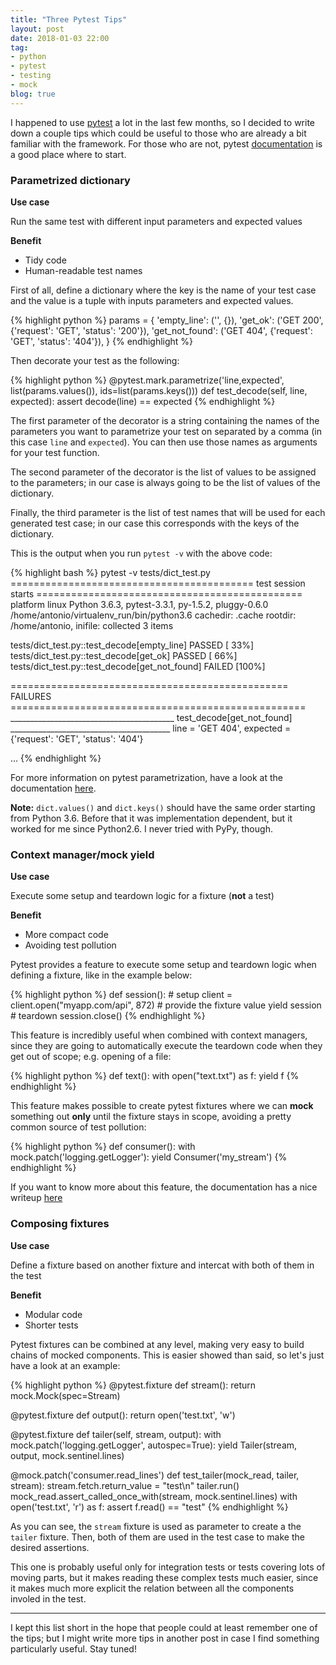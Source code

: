 ```yaml
---
title: "Three Pytest Tips"
layout: post
date: 2018-01-03 22:00
tag:
- python
- pytest
- testing
- mock
blog: true
---
```


I happened to use [pytest](https://github.com/pytest-dev/pytest) a lot in the last few months, so I decided to write down a couple tips which could be useful to those who are already a bit familiar with the framework. For those who are not, pytest [documentation](https://pytest.org/en/latest/) is a good place where to start.

### Parametrized dictionary

**Use case**

Run the same test with different input parameters and expected values

**Benefit**

- Tidy code
- Human-readable test names

First of all, define a dictionary where the key is the name of your test case
and the value is a tuple with inputs parameters and expected values.

{% highlight python %}
params = {
    'empty_line': ('', {}),
    'get_ok': ('GET 200', {'request': 'GET', 'status': '200'}),
    'get_not_found': ('GET 404', {'request': 'GET', 'status': '404'}),
}
{% endhighlight %}

Then decorate your test as the following:

{% highlight python %}
@pytest.mark.parametrize('line,expected', list(params.values()), ids=list(params.keys()))
def test_decode(self, line, expected):
    assert decode(line) == expected
{% endhighlight %}

The first parameter of the decorator is a string containing the names of the
parameters you want to parametrize your test on separated by a comma (in this
case `line` and `expected`). You can then use those names as arguments for your
test function.

The second parameter of the decorator is the list of values to be assigned to
the parameters; in our case is always going to be the list of values of the
dictionary.

Finally, the third parameter is the list of test names that will be used for each
generated test case; in our case this corresponds with the keys of the dictionary.

This is the output when you run `pytest -v` with the above code:

{% highlight bash %}
pytest -v tests/dict_test.py
========================================== test session starts ==============================================
platform linux  Python 3.6.3, pytest-3.3.1, py-1.5.2, pluggy-0.6.0 /home/antonio/virtualenv_run/bin/python3.6
cachedir: .cache
rootdir: /home/antonio, inifile:
collected 3 items

tests/dict_test.py::test_decode[empty_line] PASSED                                                     [ 33%]
tests/dict_test.py::test_decode[get_ok] PASSED                                                         [ 66%]
tests/dict_test.py::test_decode[get_not_found] FAILED                                                  [100%]

================================================ FAILURES ===================================================
_________________________________________ test_decode[get_not_found] ________________________________________
line = 'GET 404', expected = {'request': 'GET', 'status': '404'}

...
{% endhighlight %}


For more information on pytest parametrization, have a look at the documentation
[here](https://docs.pytest.org/en/latest/parametrize.html).

**Note:** `dict.values()` and `dict.keys()` should have the same order starting
from Python 3.6. Before that it was implementation dependent, but it worked for
me since Python2.6. I never tried with PyPy, though.

### Context manager/mock yield

**Use case**

Execute some setup and teardown logic for a fixture (**not** a test)

**Benefit**

- More compact code
- Avoiding test pollution

Pytest provides a feature to execute some setup and teardown logic
when defining a fixture, like in the example below:

{% highlight python %}
def session():
    # setup
    client = client.open("myapp.com/api", 872)
	# provide the fixture value
    yield session
    # teardown
    session.close()
{% endhighlight %}

This feature is incredibly useful when combined with context managers,
since they are going to automatically execute the teardown code when
they get out of scope; e.g. opening of a file:

{% highlight python %}
def text():
    with open("text.txt") as f:
        yield f
{% endhighlight %}

This feature makes possible to create pytest fixtures where we can **mock**
something out **only** until the fixture stays in scope, avoiding a pretty
common source of test pollution:

{% highlight python %}
def consumer():
    with mock.patch('logging.getLogger'):
        yield Consumer('my_stream')
{% endhighlight %}

If you want to know more about this feature, the documentation has a nice
writeup
[here](https://docs.pytest.org/en/latest/fixture.html#fixture-finalization-executing-teardown-code)

### Composing fixtures

**Use case**

Define a fixture based on another fixture and intercat with both of them
in the test

**Benefit**
- Modular code
- Shorter tests

Pytest fixtures can be combined at any level, making very easy to build
chains of mocked components. This is easier showed than said, so let's
just have a look at an example:

{% highlight python %}
@pytest.fixture
def stream():
    return mock.Mock(spec=Stream)

@pytest.fixture
def output():
    return open('test.txt', 'w')

@pytest.fixture
def tailer(self, stream, output):
    with mock.patch('logging.getLogger', autospec=True):
        yield Tailer(stream, output, mock.sentinel.lines)

@mock.patch('consumer.read_lines')
def test_tailer(mock_read, tailer, stream):
    stream.fetch.return_value = "test\n"
    tailer.run()
    mock_read.assert_called_once_with(stream, mock.sentinel.lines)
    with open('test.txt', 'r') as f:
        assert f.read() == "test"
{% endhighlight %}

As you can see, the `stream` fixture is used as parameter to create a
the `tailer` fixture. Then, both of them are used in the test case to
make the desired assertions.

This one is probably useful only for integration tests or tests covering
lots of moving parts, but it makes reading these complex tests much
easier, since it makes much more explicit the relation between all
the components involed in the test.

---

I kept this list short in the hope that people could at least remember one of
the tips; but I might write more tips in another post in case I find something
particularly useful. Stay tuned!
